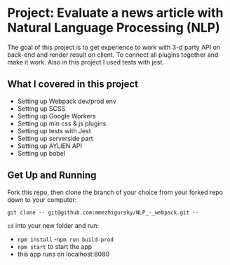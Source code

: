 # Project: Evaluate a news article with Natural Language Processing (NLP)

The goal of this project is to get experience to work with 3-d party API on back-end and render result on client.
To connect all plugins together and make it work.
Also in this project I used tests with jest.  


## What I covered in this project

- Setting up Webpack dev/prod env
- Setting up SCSS
- Setting up Google Workers 
- Setting up min css & js plugins 
- Setting up tests with Jest 
- Setting up serverside part  
- Setting up AYLIEN API  
- Setting up babel   

## Get Up and Running

Fork this repo, then clone the branch of your choice from your forked repo down to your computer:

```
git clone -- git@github.com:mmezhigursky/NLP_-_webpack.git --
```

`cd` into your new folder and run:
- ```npm install```
-```npm run build-prod```
- ```npm start``` to start the app
- this app runs on localhost:8080
